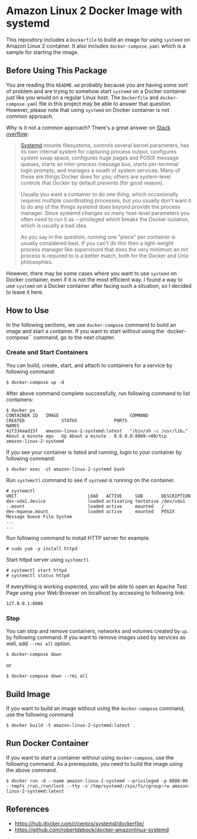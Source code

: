 # Amazon Linux 2 Docker Image with systemd

This repository includes a `Dockerfile` to build an image for using `systemd` on Amazon Linux 2 container. It also includes `docker-compose.yaml` which is a sample for starting the image.

## Before Using This Package

You are reading this `README.md` probably because you are having some sort of problem and are trying to somehow start `systemd` on a Docker container just like you would on a regular Linux host.
The `Dockerfile` and `docker-compose.yaml` file in this project may be able to answer that question. However, please note that using `systemd` on Docker container is not common approach.

Why is it not a common approach? There's a great answer on [Stack overflow](https://stackoverflow.com/questions/51979553/is-it-recommended-to-run-systemd-inside-docker-container):

> [Systemd](https://www.freedesktop.org/wiki/Software/systemd/) mounts filesystems, controls several kernel parameters, has its own internal system for capturing process output, configures system swap space, configures huge pages and POSIX message queues, starts an inter-process message bus, starts per-terminal login prompts, and manages a swath of system services. Many of these are things Docker does for you; others are system-level controls that Docker by default prevents (for good reason).
>
> Usually you want a container to do one thing, which occasionally requires multiple coordinating processes, but you usually don't want it to do any of the things systemd does beyond provide the process manager. Since systemd changes so many host-level parameters you often need to run it as --privileged which breaks the Docker isolation, which is usually a bad idea.
> 
> As you say in the question, running one "piece" per container is usually considered best. If you can't do this then a light-weight process manager like supervisord that does the very minimum an init process is required to is a better match, both for the Docker and Unix philosophies.

However, there may be some cases where you want to use `systemd` on Docker container, even if it is not the most efficient way. I found a way to use `systemd` on a Docker container after facing such a situation, so I decided to leave it here.

## How to Use

In the following sections, we use `docker-compose` command to build an image and start a container. If you want to start without using the `docker-compose`` command, go to the next chapter.

### Create and Start Containers

You can build, create, start, and attach to containers for a service by following command:

```
$ docker-compose up -d
```

After above command complete successfully, run following command to list containers:

```
$ docker ps
CONTAINER ID   IMAGE                           COMMAND                  CREATED              STATUS              PORTS                    NAMES
42f334aad15f   amazon-linux-2-systemd:latest   "/bin/sh -c /usr/lib…"   About a minute ago   Up About a minute   0.0.0.0:8080->80/tcp     amazon-linux-2-systemd
```

If you see your container is listed and running, login to your container by following command: 

```
$ docker exec -it amazon-linux-2-systemd bash
```

Run `systemctl` command to see if `systemd` is running on the container.

```
# systemctl
UNIT                           LOAD   ACTIVE     SUB       DESCRIPTION
dev-vda1.device                loaded activating tentative /dev/vda1
-.mount                        loaded active     mounted   /
dev-mqueue.mount               loaded active     mounted   POSIX Message Queue File System
...
...
```

Run following command to install HTTP server for example. 

```
# sudo yum -y install httpd
```

Start httpd server using `systemctl`.

```
# systemctl start httpd
# systemctl status httpd
```

If everything is working expected, you will be able to open an Apache Test Page using your Web Browser on localhost by accessing to following link:

```
127.0.0.1:8080
```

### Stop

You can stop and remove containers, networks and volumes created by `up`. by following command. If you want to remove images used by services as well, add `--rmi all` option.

```
$ docker-compose down
```
or
```
$ docker-compose down --rmi all
```

## Build Image

If you want to build an image without using the `docker-compose` command, use the following command.

```
$ docker build -t amazon-linux-2-systemd:latest .
```

## Run Docker Container

If you want to start a container without using `docker-compose`, use the following command. As a prerequisite, you need to build the image using the above command.

```
$ docker run -d --name amazon-linux-2-systemd --privileged -p 8080:80 --tmpfs /run,/run/lock --tty -v /tmp/systemd:/sys/fs/cgroup:rw amazon-linux-2-systemd:latest
```

## References
- https://hub.docker.com/r/centos/systemd/dockerfile/
- https://github.com/robertdebock/docker-amazonlinux-systemd